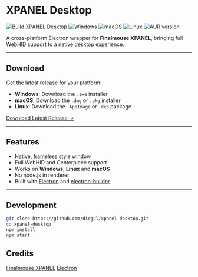 # XPANEL Desktop

[![Build XPANEL Desktop](https://github.com/diegul/xpanel-desktop/actions/workflows/build.yml/badge.svg)](https://github.com/diegul/xpanel-desktop/actions/workflows/build.yml)
![Windows](https://img.shields.io/badge/Windows-windows--latest-blue?logo=windows)
![macOS](https://img.shields.io/badge/macOS-macos--latest-lightgrey?logo=apple)
![Linux](https://img.shields.io/badge/Linux-ubuntu--latest-orange?logo=ubuntu)
[![AUR version](https://img.shields.io/aur/version/xpanel-desktop-bin?logo=arch-linux)](https://aur.archlinux.org/packages/xpanel-desktop-bin)

A cross-platform Electron wrapper for **Finalmouse XPANEL**, bringing full WebHID support to a native desktop experience.

---

## Download

Get the latest release for your platform:

- **Windows**: Download the `.exe` installer
- **macOS**: Download the `.dmg` or `.pkg` installer  
- **Linux**: Download the `.AppImage` or `.deb` package

[Download Latest Release →](https://github.com/diegul/xpanel-desktop/releases/latest)

---

## Features
- Native, frameless style window
- Full WebHID and Centerpiece support
- Works on **Windows**, **Linux** and **macOS**
- No node.js in renderer
- Built with [Electron](https://www.electronjs.org/) and [electron-builder](https://www.electron.build/)

---

## Development

```bash
git clone https://github.com/diegul/xpanel-desktop.git
cd xpanel-desktop
npm install
npm start
```

## Credits

[Finalmouse XPANEL](https://xpanel.finalmouse.com/)
[Electron](https://www.electronjs.org/)

